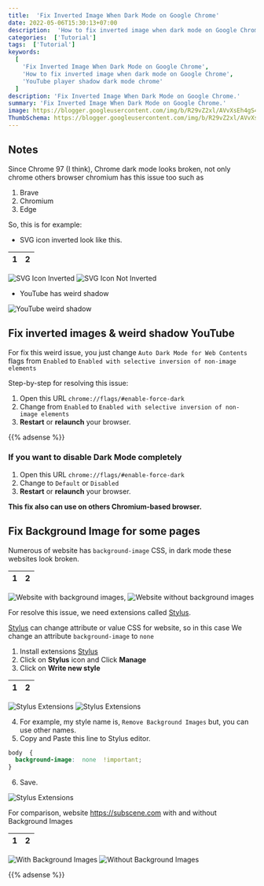 ```yaml
---
title:  'Fix Inverted Image When Dark Mode on Google Chrome'
date: 2022-05-06T15:30:13+07:00
description:  'How to fix inverted image when dark mode on Google Chrome'
categories:  ['Tutorial']
tags:  ['Tutorial']
keywords:
  [
    'Fix Inverted Image When Dark Mode on Google Chrome',
    'How to fix inverted image when dark mode on Google Chrome',
    'YouTube player shadow dark mode chrome'
  ]
description: 'Fix Inverted Image When Dark Mode on Google Chrome.'
summary: 'Fix Inverted Image When Dark Mode on Google Chrome.'
image: https://blogger.googleusercontent.com/img/b/R29vZ2xl/AVvXsEh4gS484_RRF5AP20-jeEH9_uybKhpE1g8e_3oDcy6NQIJ6IM2Syvp_hIltipnbQwvpfO9BgZzZa6utCPWPNGTrowES-q8sDUH3GPiShw_sX570qVJEHkEMl-sLHW_nqAgVbWK9ukhEQ4qwJUYWPlDCjCi_jS-nPYUJdm58zB49iOZv0prsPL8UeRaG4C1B/s80-rw/chrome-logo.png
ThumbSchema: https://blogger.googleusercontent.com/img/b/R29vZ2xl/AVvXsEh4gS484_RRF5AP20-jeEH9_uybKhpE1g8e_3oDcy6NQIJ6IM2Syvp_hIltipnbQwvpfO9BgZzZa6utCPWPNGTrowES-q8sDUH3GPiShw_sX570qVJEHkEMl-sLHW_nqAgVbWK9ukhEQ4qwJUYWPlDCjCi_jS-nPYUJdm58zB49iOZv0prsPL8UeRaG4C1B/s0/chrome-logo.png
---
```

## Notes
Since Chrome 97 (I think), Chrome dark mode looks broken, not only chrome others browser chromium has this issue too such as
1. Brave
2. Chromium
3. Edge

So, this is for example:

* SVG icon inverted look like this.

1             |  2
:-------------------------:|:-------------------------:
![SVG Icon Inverted](https://blogger.googleusercontent.com/img/b/R29vZ2xl/AVvXsEghc4jTPTyi36D225epIcE6FEjMP0iRR-r2_VuKnVHJ2wTNNsAeQLcfI1NsSLuJf7tJy1H3rdckv310aO7nl0_oXdrd5Hi2vB_S99k8e91nezXGq3Vl-Cb9on8KRYtZNT9U5wX4jegIvU4om68WCX3fbvlipG7hKD6fgi70IZDDJLaipS5Ar6glJxkqLTaq/s0/rmdhnreza.my.id.chrome.inverted.1.jpg)  ![SVG Icon Not Inverted](https://blogger.googleusercontent.com/img/b/R29vZ2xl/AVvXsEhDL9CFFRConof0e1e779JUxDIGBYfPa4R7i4TZuN31Yh__21v1lZhl6gtjaodOzH7TO167vXLPJyffmBHG96tWHjoppti75MgcanK6AUDxTTbcaHvGq75pOi7TnXbYi2M0M0IXmoo9x2xRuqp9nYMqklMdNPSrFA-KoXek9KMayRML487Hv_iPPaR4f83O/s0/rmdhnreza.my.id.chrome.inverted.2.jpg)

* YouTube has weird shadow

![YouTube weird shadow](https://blogger.googleusercontent.com/img/b/R29vZ2xl/AVvXsEhvLw-_M8vpAd31j976diJV7WhPySKITx2T_CpntE1GKk4LfsT0mNxB5zX0XyU0asnrmafU4Po6rDhW5RyJntNvAcszezmRy4rloEb0Iz4sLT_Cb7dgH4NLWoRVbRLizz-AOLlocW9ZZ3U60hVGh35M-olMDb3yoIi9S3YLr4oX4zFckSvVH41xUR9M6D2I/s0/rmdhnreza.my.id.chrome.inverted.3.jpg)

## Fix inverted images & weird shadow YouTube

For fix this weird issue, you just change `Auto Dark Mode for Web Contents` flags from `Enabled` to `Enabled with selective inversion of non-image elements`

Step-by-step for resolving this issue:

1. Open this URL `chrome://flags/#enable-force-dark`
2. Change from `Enabled` to `Enabled with selective inversion of non-image elements`
3.  **Restart** or **relaunch** your browser.

{{% adsense %}}

### If you want to disable Dark Mode completely

1. Open this URL `chrome://flags/#enable-force-dark`
2. Change to `Default` or `Disabled`
3.  **Restart** or **relaunch** your browser.

**This fix also can use on others Chromium-based browser.**

## Fix Background Image for some pages
Numerous of website has `background-image` CSS, in dark mode these websites look broken.

1             |  2
:-------------------------:|:-------------------------:
![Website with background images,](https://blogger.googleusercontent.com/img/b/R29vZ2xl/AVvXsEhCP7MH53kHrLYmwJhXEIr9n6F_BJFGPuvR5hpBiedPZXw1Ru9QyE-sONWCQKzEFW1ZwodQovSLTRTF0CwdWflQ3AxFXxLdANmj2Xk9mAJChyphenhyphenJbeiN3d8FnaJy_P3vZcEbz1kGM1hId7l5q-TRSei_0ZuSWakuoYgLHwZ9sI_6JeWwBTgxJWB8s17N2xCdU/s0/rmdhnreza.my.id.chrome.inverted.4.jpg)  ![Website without background images](https://blogger.googleusercontent.com/img/b/R29vZ2xl/AVvXsEhCYaFCTNklADBSEETJINb1yAPsP0guvZtYM6I25gHG7kvHdxymo3bdlVUaQE83BFJXt98YL7-5s30yRQUJ5SDIGowhnkTZO81jTiqa-0n7mhyXua78nZCQsmLKGBCN33HNkcUgK47OT6PUEtwAzAMasyygPXMxaUrn0b_M_fpahHexgadSlg6aYzohkPfA/s0/rmdhnreza.my.id.chrome.inverted.5.jpg)

For resolve this issue, we need extensions called [Stylus](https://chrome.google.com/webstore/detail/stylus/clngdbkpkpeebahjckkjfobafhncgmne?hl=en).

[Stylus](https://chrome.google.com/webstore/detail/stylus/clngdbkpkpeebahjckkjfobafhncgmne?hl=en) can change attribute or value CSS for website, so in this case We change an attribute `background-image` to `none`

1. Install extensions [Stylus](https://chrome.google.com/webstore/detail/stylus/clngdbkpkpeebahjckkjfobafhncgmne?hl=en)
2. Click on **Stylus** icon and Click **Manage**
3. Click on **Write new style**

1             |  2
:-------------------------:|:-------------------------:
![Stylus Extensions](https://blogger.googleusercontent.com/img/b/R29vZ2xl/AVvXsEikHU0a4sXUiYWxyoCO9QoAHNzDxLcM-1ALgT5uY_pXa0t7Y2iMpwr9qaEtcDlD7o5BrtuCEp36-k7QISmK6Qo7GTalG-ncDZ-YHP8OFKDN-aMRAGJY4Jgouu0ATyw8wvt8cqBEYh44G_0GIiX2QTyn_abhBr54zeuRja8XZhyphenhyphenwXtuXrB8U5GMiBqjsfzXP/s0/rmdhnreza.my.id.chrome.inverted.6.jpg)  ![Stylus Extensions](https://blogger.googleusercontent.com/img/b/R29vZ2xl/AVvXsEhBYOmO609jNo31xljfwnX7SSy408FC7Wt-JYkAQYaQXMjXU7ozeo819ZGV4ozTJKHah4GYyALFKuem1zeCtI_9uZM5oA9cdJrjqDhg_yUJbzH8V8gUN_omPr215bI5iXvNg8jWI6r4-Eb_B0ISj53wUlg3tebFYOlwpD3yNCNgL4X6TvGW_4D3DDOMkVEM/s0/rmdhnreza.my.id.chrome.inverted.7.jpg)

4. For example, my style name is, `Remove Background Images` but, you can use other names.
5. Copy and Paste this line to Stylus editor.

```css
body  {
  background-image:  none  !important;
}
```
6. Save.

![Stylus Extensions](https://blogger.googleusercontent.com/img/b/R29vZ2xl/AVvXsEi7fx2ezQsp8tFZ9mxwQGXd56TdmArxswXKfh6d5Gdrx0irzs8xSz7l878qPFRGbaPBw_k7ax46tqeormqon6ru2M0TYy1Jg7afABqWaTcFAGgewSYTHP9IxtcEd36AgQxLWrimrOG0dwKH0quhgt8BGfC9-YwmUqrz0rndegiKDErb7nWxW-IrAbhWf94c/s0/rmdhnreza.my.id.chrome.inverted.8.jpg)

For comparison, website https://subscene.com with and without Background Images

1             |  2
:-------------------------:|:-------------------------:
![With Background Images](https://blogger.googleusercontent.com/img/b/R29vZ2xl/AVvXsEiKsSQtMiUbsjEinAQoNJrifJOEwgK9dBudttybVqHdJAEwsxBqAZ5fB3jbYt6hyphenhyphenebHsuzo_HKz9uQzEx5XI3QBc7jAyQYr5pI3kE-uQn1B3DcZkcWTa8qEVZhDAWiUhMb3GOXfYGfhEG8isHF5hhB5o20b9TiPPgUfIWk3EX80QMQGuGVOYcTjM1ZsQXMb/s0/rmdhnreza.my.id.chrome.inverted.9.jpg)  ![Without Background Images](https://blogger.googleusercontent.com/img/b/R29vZ2xl/AVvXsEgyYSn2etZeGsfW8mQ30a2WGG3TWnvFrbpZ4d3bLWayk04xWCZ_mjn17V1k_h_3eKg-OI_HKjmgg5CtpGiH_jHm6AZxWXwIc3kr8E2XQchVgsN51CKz4yYz1DNzsILpUzsRISqxJ82CnsGocMNs9J0FdAuphi5pH2k0J6UFC8tD62lnrGyXoHEk4Srkr8ph/s0/rmdhnreza.my.id.chrome.inverted.10.jpg)

{{% adsense %}}
